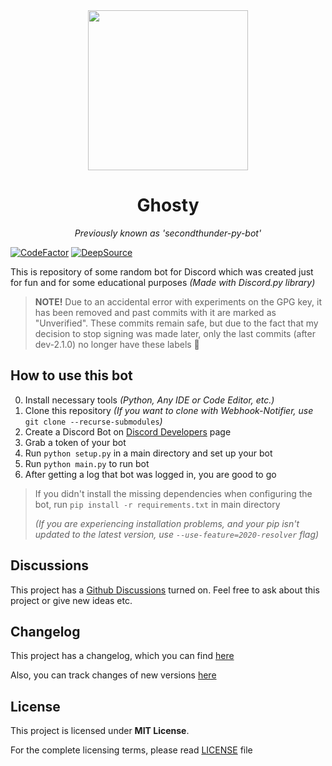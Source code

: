 <div align="center">

<img width="256" height="256" src="assets/logos.gif">

# Ghosty
*Previously known as 'secondthunder-py-bot'*

</div>

[![CodeFactor](https://www.codefactor.io/repository/github/secondthunder/ghosty/badge)](https://www.codefactor.io/repository/github/secondthunder/ghosty)
[![DeepSource](https://deepsource.io/gh/SecondThundeR/ghosty.svg/?label=active+issues&show_trend=true)](https://deepsource.io/gh/SecondThundeR/ghosty/?ref=repository-badge)

This is repository of some random bot for Discord which was created just for fun and for some educational purposes *(Made with Discord.py library)*

> **NOTE!** Due to an accidental error with experiments on the GPG key, it has been removed and past commits with it are marked as "Unverified". These commits remain safe, but due to the fact that my decision to stop signing was made later, only the last commits (after dev-2.1.0) no longer have these labels 🤷

## How to use this bot

0. Install necessary tools *(Python, Any IDE or Code Editor, etc.)*
1. Clone this repository *(If you want to clone with Webhook-Notifier, use* `git clone --recurse-submodules`*)*
2. Create a Discord Bot on [Discord Developers](https://discord.com/developers/applications) page
3. Grab a token of your bot
4. Run `python setup.py` in a main directory and set up your bot
5. Run `python main.py` to run bot
6. After getting a log that bot was logged in, you are good to go

> If you didn't install the missing dependencies when configuring the bot, run `pip install -r requirements.txt` in main directory
>
> *(If you are experiencing installation problems, and your pip isn't updated to the latest version, use `--use-feature=2020-resolver` flag)*

## Discussions

This project has a [Github Discussions](https://github.com/SecondThundeR/secondthunder-py-bot/discussions) turned on. Feel free to ask about this project or give new ideas etc.

## Changelog

This project has a changelog, which you can find [here](https://github.com/SecondThundeR/secondthunder-py-bot/blob/master/Changelog.md)

Also, you can track changes of new versions [here](https://github.com/SecondThundeR/secondthunder-py-bot/projects)

## License

This project is licensed under **MIT License**.

For the complete licensing terms, please read [LICENSE](https://github.com/SecondThundeR/secondthunder-py-bot/blob/master/LICENSE) file

